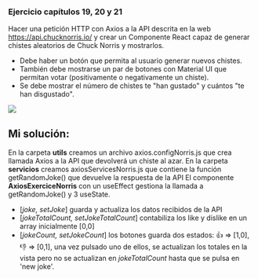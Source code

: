 
### Ejercicio capítulos 19, 20 y 21

Hacer una petición HTTP con Axios a la API descrita en la web https://api.chucknorris.io/ y crear un Componente React capaz de generar chistes aleatorios de Chuck Norris y mostrarlos.
- Debe haber un botón que permita al usuario generar nuevos chistes.
- También debe mostrarse un par de botones con Material UI que permitan votar (positivamente o negativamente un chiste).
- Se debe mostrar el número de chistes te "han gustado" y cuántos "te han disgustado".



![](https://img.shields.io/badge/-ReactJs-61DAFB?logo=react&logoColor=white&style=flat)



Mi solución:
-------------

En la carpeta **utils** creamos un archivo axios.configNorris.js que crea llamada Axios a la API que devolverá un chiste al azar.
En la carpeta **servicios** creamos axiosServicesNorris.js que contiene la función getRandomJoke() que devuelve la respuesta de la API
El componente **AxiosExerciceNorris** con un useEffect gestiona la llamada a getRandomJoke() y 3 useState.

- [*joke, setJoke*] guarda y actualiza los datos recibidos de la API
- [*jokeTotalCount, setJokeTotalCount*] contabiliza los like y dislike en un array inicialmente [0,0]
- [*jokeCount, setJokeCount*] los botones guarda dos estados: :+1: => [1,0], :-1: => [0,1], una vez pulsado uno de ellos, se actualizan los totales en la vista pero no se actualizan en *jokeTotalCount* hasta que se pulsa en 'new joke'.


